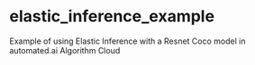 # elastic_inference_example
Example of using Elastic Inference with a Resnet Coco model in automated.ai Algorithm Cloud
